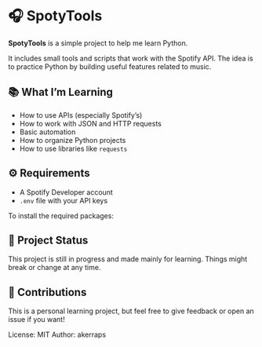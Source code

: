 # 🎧 SpotyTools

**SpotyTools** is a simple project to help me learn Python.

It includes small tools and scripts that work with the Spotify API. The idea is to practice Python by building useful features related to music.

## 📚 What I’m Learning

- How to use APIs (especially Spotify’s)
- How to work with JSON and HTTP requests
- Basic automation
- How to organize Python projects
- How to use libraries like `requests`

## ⚙️ Requirements

- A Spotify Developer account
- `.env` file with your API keys

To install the required packages:

## 🚧 Project Status

This project is still in progress and made mainly for learning. Things might break or change at any time.

## 🙌 Contributions

This is a personal learning project, but feel free to give feedback or open an issue if you want!

License: MIT
Author: akerraps
